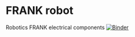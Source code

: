 # FRANK robot
Robotics FRANK electrical components
[![Binder](https://mybinder.org/badge_logo.svg)](https://mybinder.org/v2/gh/teals-python/HEAD)

